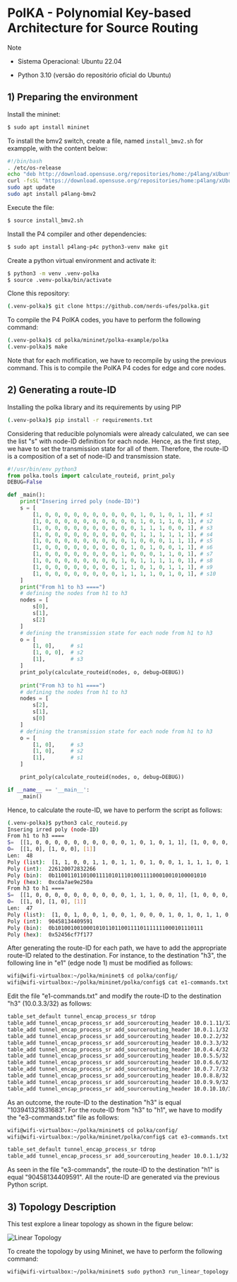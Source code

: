 # PolKA - Polynomial Key-based Architecture for Source Routing
> [!NOTE]
>
> - Sistema Operacional: Ubuntu 22.04
> 
> - Python 3.10 (versão do repositório oficial do Ubuntu)

## 1) Preparing the environment

Install the mininet:
```bash
$ sudo apt install mininet
```
To install the bmv2 switch, create a file, named `install_bmv2.sh` for exampple, with the content below:
```bash
#!/bin/bash
. /etc/os-release
echo "deb http://download.opensuse.org/repositories/home:/p4lang/xUbuntu_${VERSION_ID}/ /" | sudo tee /etc/apt/sources.list.d/home:p4lang.list
curl -fsSL "https://download.opensuse.org/repositories/home:p4lang/xUbuntu_${VERSION_ID}/Release.key" | gpg --dearmor | sudo tee /etc/apt/trusted.gpg.d/home_p4lang.gpg > /dev/null
sudo apt update
sudo apt install p4lang-bmv2
```

Execute the file:
```bash
$ source install_bmv2.sh
```

Install the P4 compiler and other dependencies:
```bash
$ sudo apt install p4lang-p4c python3-venv make git
```

Create a python virtual environment and activate it:
```bash
$ python3 -m venv .venv-polka
$ source .venv-polka/bin/activate
```

Clone this repository:
```bash
(.venv-polka)$ git clone https://github.com/nerds-ufes/polka.git
```

To compile the P4 PolKA codes, you have to perform the following command:

```bash
(.venv-polka)$ cd polka/mininet/polka-example/polka
(.venv-polka)$ make
```
Note that for each mofification, we have to recompile by using the previous command.
This is to compile the PolKA P4 codes for edge and core nodes. 

## 2) Generating a route-ID  

Installing the polka library and its requirements by using PIP

```bash
(.venv-polka)$ pip install -r requirements.txt
```

Considering that reducible polynomials were already calculated, we can see the list "s" with node-ID definition for each node. Hence, as the first step, we have to set the transmission state for all of them. Therefore, the route-ID is a composition of a set of node-ID and transmission state.


```python
#!/usr/bin/env python3
from polka.tools import calculate_routeid, print_poly
DEBUG=False

def _main():
    print("Insering irred poly (node-ID)")
    s = [
        [1, 0, 0, 0, 0, 0, 0, 0, 0, 0, 0, 1, 0, 1, 0, 1, 1], # s1
        [1, 0, 0, 0, 0, 0, 0, 0, 0, 0, 0, 1, 0, 1, 1, 0, 1], # s2
        [1, 0, 0, 0, 0, 0, 0, 0, 0, 0, 0, 1, 1, 1, 0, 0, 1], # s3
        [1, 0, 0, 0, 0, 0, 0, 0, 0, 0, 0, 1, 1, 1, 1, 1, 1], # s4
        [1, 0, 0, 0, 0, 0, 0, 0, 0, 0, 1, 0, 0, 0, 1, 1, 1], # s5
        [1, 0, 0, 0, 0, 0, 0, 0, 0, 0, 1, 0, 1, 0, 0, 1, 1], # s6
        [1, 0, 0, 0, 0, 0, 0, 0, 0, 1, 0, 0, 0, 1, 1, 0, 1], # s7
        [1, 0, 0, 0, 0, 0, 0, 0, 0, 1, 0, 1, 1, 1, 1, 0, 1], # s8
        [1, 0, 0, 0, 0, 0, 0, 0, 0, 1, 1, 0, 1, 0, 1, 1, 1], # s9
        [1, 0, 0, 0, 0, 0, 0, 0, 0, 1, 1, 1, 1, 0, 1, 0, 1], # s10
    ]
    print("From h1 to h3 ====")
    # defining the nodes from h1 to h3
    nodes = [
        s[0],
        s[1],
        s[2]
    ]
    # defining the transmission state for each node from h1 to h3
    o = [
        [1, 0],     # s1
        [1, 0, 0],  # s2
        [1],        # s3
    ]
	print_poly(calculate_routeid(nodes, o, debug=DEBUG))
    
    print("From h3 to h1 ====")
    # defining the nodes from h1 to h3
    nodes = [
        s[2],
        s[1],
        s[0]
    ]
    # defining the transmission state for each node from h1 to h3
    o = [
        [1, 0],     # s3
        [1, 0],     # s2
        [1],        # s1
    ]

    print_poly(calculate_routeid(nodes, o, debug=DEBUG))

if __name__ == '__main__':
    _main()
```



Hence, to calculate the route-ID, we have to perform the script as follows:

```bash
(.venv-polka)$ python3 calc_routeid.py
Insering irred poly (node-ID)
From h1 to h3 ====
S=  [[1, 0, 0, 0, 0, 0, 0, 0, 0, 0, 0, 1, 0, 1, 0, 1, 1], [1, 0, 0, 0, 0, 0, 0, 0, 0, 0, 0, 1, 0, 1, 1, 0, 1], [1, 0, 0, 0, 0, 0, 0, 0, 0, 0, 0, 1, 1, 1, 0, 0, 1]]
O=  [[1, 0], [1, 0, 0], [1]]
Len:  48
Poly (list):  [1, 1, 0, 0, 1, 1, 0, 1, 1, 0, 1, 0, 0, 1, 1, 1, 1, 0, 1, 0, 1, 1, 1, 0, 1, 0, 0, 1, 1, 1, 1, 0, 0, 0, 1, 0, 0, 1, 0, 1, 0, 0, 0, 0, 1, 0, 1, 0]
Poly (int):  226120072832266
Poly (bin):  0b110011011010011110101110100111100010010100001010
Poly (hex):  0xcda7ae9e250a
From h3 to h1 ====
S=  [[1, 0, 0, 0, 0, 0, 0, 0, 0, 0, 0, 1, 1, 1, 0, 0, 1], [1, 0, 0, 0, 0, 0, 0, 0, 0, 0, 0, 1, 0, 1, 1, 0, 1], [1, 0, 0, 0, 0, 0, 0, 0, 0, 0, 0, 1, 0, 1, 0, 1, 1]]
O=  [[1, 0], [1, 0], [1]]
Len:  47
Poly (list):  [1, 0, 1, 0, 0, 1, 0, 0, 1, 0, 0, 0, 1, 0, 1, 0, 1, 1, 0, 1, 1, 0, 0, 1, 1, 1, 1, 0, 1, 1, 1, 1, 1, 1, 1, 0, 0, 0, 1, 0, 1, 1, 1, 0, 1, 1, 1]
Poly (int):  90458134409591
Poly (bin):  0b10100100100010101101100111101111111000101110111
Poly (hex):  0x52456cf7f177
```



After generating the route-ID for each path, we have to add the appropriate route-ID related to the destination. For instance, to the destination "h3", the following line in "e1" (edge node 1) must be modified as follows:

```bash
wifi@wifi-virtualbox:~/polka/mininet$ cd polka/config/
wifi@wifi-virtualbox:~/polka/mininet/polka/config$ cat e1-commands.txt
```



Edit the file "e1-commands.txt" and modify the route-ID to the destination "h3" (10.0.3.3/32) as follows:

```bash
table_set_default tunnel_encap_process_sr tdrop
table_add tunnel_encap_process_sr add_sourcerouting_header 10.0.1.11/32 => 3 0 00:00:00:00:01:0b 0
table_add tunnel_encap_process_sr add_sourcerouting_header 10.0.1.1/32 => 1 0 00:00:00:00:01:01 0
table_add tunnel_encap_process_sr add_sourcerouting_header 10.0.2.2/32 => 2 1 00:00:00:00:02:02 2147713608
table_add tunnel_encap_process_sr add_sourcerouting_header 10.0.3.3/32 => 2 1 00:00:00:00:03:03 103941321831683
table_add tunnel_encap_process_sr add_sourcerouting_header 10.0.4.4/32 => 2 1 00:00:00:00:04:04 11476003314842104240
table_add tunnel_encap_process_sr add_sourcerouting_header 10.0.5.5/32 => 2 1 00:00:00:00:05:05 51603676627500816006703
table_add tunnel_encap_process_sr add_sourcerouting_header 10.0.6.6/32 => 2 1 00:00:00:00:06:06 53859119087051048274660866727
table_add tunnel_encap_process_sr add_sourcerouting_header 10.0.7.7/32 => 2 1 00:00:00:00:07:07 2786758700157712044095728923460252
table_add tunnel_encap_process_sr add_sourcerouting_header 10.0.8.8/32 => 2 1 00:00:00:00:08:08 152639893319959825741646821899524043963
table_add tunnel_encap_process_sr add_sourcerouting_header 10.0.9.9/32 => 2 1 00:00:00:00:09:09 18161241477108940830924939053933556023686562
table_add tunnel_encap_process_sr add_sourcerouting_header 10.0.10.10/32 => 2 1 00:00:00:00:0a:0a 40134688781405407356790831164801586774996990884

```

As an outcome, the route-ID to the destination "h3" is equal "103941321831683".  For the route-ID from "h3" to "h1", we have to modify the "e3-commands.txt" file as follows:

```bash
wifi@wifi-virtualbox:~/polka/mininet$ cd polka/config/
wifi@wifi-virtualbox:~/polka/mininet/polka/config$ cat e3-commands.txt
```

```bash
table_set_default tunnel_encap_process_sr tdrop
table_add tunnel_encap_process_sr add_sourcerouting_header 10.0.1.1/32 => 2 1 00:00:00:00:01:01 90458134409591
```

As seen in the file "e3-commands", the route-ID to the destination "h1" is equal "90458134409591".  All the route-ID are generated via the previous Python script.


## 3) Topology Description

This test explore a linear topology as shown in the figure below:

![Linear Topology](./figures/topology.jpeg)

To create the topology by using Mininet, we have to perform the following command:

```bash
wifi@wifi-virtualbox:~/polka/mininet$ sudo python3 run_linear_topology.py
```
